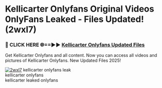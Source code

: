 # Kellicarter Onlyfans Original Videos 0nlyFans Leaked - Files Updated! (2wxl7)

<h3>🔴 CLICK HERE 🌐==►► <a href="https://tinyurl.com/2wckxsce" rel="nofollow">Kellicarter Onlyfans Updated Files</a></h3>

Get Kellicarter Onlyfans and all content. Now you can access all videos and pictures of Kellicarter Onlyfans. New Updated Files 2025!

[![2wxl7](https://i.imgur.com/AFduVYN.gif)](https://tinyurl.com/2wckxsce)
kellicarter onlyfans leak<br>
kellicarter onlyfans<br>
kellicarter leaked onlyfans